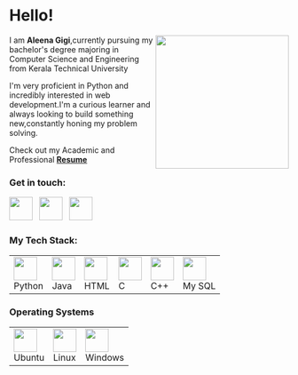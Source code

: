 <h1>Hello!</h1>
<img src="https://c.tenor.com/CigpzapemsoAAAAi/hi-robot.gif" align="right" width="240px">
<p>I am <b>Aleena Gigi</b>,currently pursuing my bachelor's degree majoring in Computer Science and Engineering from Kerala Technical University</p>
<p>I'm very proficient in Python and incredibly interested in web development.I'm a curious learner and always looking to build something new,constantly honing my problem solving.</p>
<p>Check out my Academic and Professional <a href="https://drive.google.com/file/d/1684EcUcnTeAVSspSYUBMSxGofiunwqsq/view?usp=sharing"><b>Resume</b></a></p>
<h3>Get in touch:</h3>
<a href="https://www.instagram.com/_aleena_gigi_/"><img src="https://cdn-icons-png.flaticon.com/128/174/174855.png" width="42px"></a>&nbsp;&nbsp;
<a href="https://www.linkedin.com/in/aleenagigi/"><img src="https://cdn.iconscout.com/icon/free/png-64/linkedin-2752135-2284952.png" width="42px"></a>&nbsp;&nbsp;
<a href="mailto:aleenagigi16@gmail.com?"><img src="https://cdn-icons-png.flaticon.com/512/5968/5968534.png" width="42px"></a>&nbsp;&nbsp;
<h3>My Tech Stack:</h3>
<table>
  <tr>
    <td><img src="https://cdn.iconscout.com/icon/free/png-64/python-2038870-1720083.png" width="42px">
      <br><span valign="bottom">Python</span>
    </td>
    <td><img src="https://cdn.iconscout.com/icon/free/png-64/java-59-1174952.png" width="42px">
      <br><span valign="bottom">Java</span>
    </td>
    <td><img src="https://cdn.iconscout.com/icon/free/png-64/html5-19-722707.png" width="42px">
      <br><span valign="bottom">HTML</span>
    </td>
    <td><img src="https://cdn.iconscout.com/icon/free/png-64/c-58-1175247.png" width="42px">
      <br><span valign="bottom">C</span>
    </td>
    <td><img src="https://cdn.iconscout.com/icon/free/png-64/c-4-226082.png" width="42px">
      <br><span valign="bottom">C++</span>
    </td>
    <td><img src="https://cdn.iconscout.com/icon/free/png-64/mysql-3628940-3030165.png" width="42px">
      <br><span valign="bottom">My SQL</span>
    </td>
  </tr>
  </table>
  <h3>Operating Systems</h3>
  <table>
    <tr>
      <td><img src="https://cdn.iconscout.com/icon/free/png-64/ubuntu-1-202420.png" width="42px">
        <br><span valign="bottom">Ubuntu</span>
      </td>
      <td><img src="https://cdn.iconscout.com/icon/free/png-64/linux-21-1174928.png" width="42px">
        <br><span valign="bottom">Linux</span>
      </td>
      <td><img src="https://cdn-icons-png.flaticon.com/128/888/888882.png" width="42px">
        <br><span valign="bottom">Windows</span>
      </td>
  </tr>
  </table>
